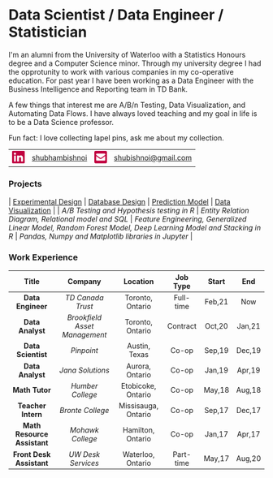 # Data Scientist / Data Engineer / Statistician 

I'm an alumni from the University of Waterloo with a Statistics Honours degree and a Computer Science minor. Through my university degree I had the opprotunity to work with various companies in my co-operative education. For past year I have been working as a Data Engineer with the Business Intelligence and Reporting team in TD Bank.

A few things that interest me are A/B/n Testing, Data Visualization, and Automating Data Flows. I have always loved teaching and my goal in life is to be a Data Science professor. 

Fun fact: I love collecting lapel pins, ask me about my collection.

| | | | |
| :---: | :---: | :---: | :---: |
| [<img src="./stuff/linkedin.png" width="25"/>](./stuff/linkedin.png) | [shubhambishnoi](https://www.linkedin.com/in/shubhambishnoi/) | [<img src="./stuff/email.png" width="25"/>](./stuff/email.png) | [shubishnoi@gmail.com](mailto:shubishnoi@gmail.com) | 

### Projects

| [Experimental Design](./projects/ExperimentalDesign/) | [Database Design](./projects/DatabaseDesign/) | [Prediction Model](./projects/PredictionClassificationModels) | [Data Visualization](./projects/DataVisualization)  | 
| *A/B Testing and Hypothesis testing in R* | *Entity Relation Diagram, Relational model and SQL* | *Feature Engineering, Generalized Linear Model, Random Forest Model, Deep Learning Model and Stacking in R* | *Pandas, Numpy and Matplotlib libraries in Jupyter* | 


### Work Experience

| Title | Company | Location | Job Type | Start | End |
| :---: | :---: | :---: | :---: | :---: | :---: |
| **Data Engineer** | *TD Canada Trust* |  Toronto, Ontario | Full-time | Feb,21 | Now |
| **Data Analyst** | *Brookfield Asset Management* |  Toronto, Ontario | Contract | Oct,20 | Jan,21 |
| **Data Scientist** | *Pinpoint* |  Austin, Texas | Co-op | Sep,19 | Dec,19 |
| **Data Analyst** | *Jana Solutions* |  Aurora, Ontario | Co-op |  Jan,19 | Apr,19 |
| **Math Tutor** | *Humber College* |  Etobicoke, Ontario | Co-op |  May,18 | Aug,18 |
| **Teacher Intern** | *Bronte College* |  Missisauga, Ontario | Co-op |  Sep,17 | Dec,17 |
| **Math Resource Assistant** | *Mohawk College* |  Hamilton, Ontario | Co-op |  Jan,17 | Apr,17 |
| **Front Desk Assistant** | *UW Desk Services* | Waterloo, Ontario | Part-time | May,17 | Aug,20 |